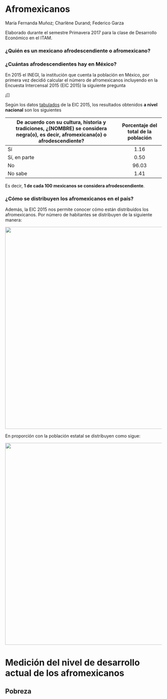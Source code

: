 # Afromexicanos
María Fernanda Muñoz; Charlène Durand; Federico Garza

Elaborado durante el semestre Primavera 2017 para la clase de Desarrollo Económico en el ITAM.

### ¿Quién es un mexicano afrodescendiente o afromexicano?

### ¿Cuántas afrodescendientes hay en México?

En 2015 el INEGI, la institución que cuenta la población en México, por primera vez decidió calcular el número de afromexicanos incluyendo en la Encuesta Intercensal 2015 (EIC 2015) la siguiente pregunta

¡[]

Según los datos [tabulados](http://www.beta.inegi.org.mx/proyectos/enchogares/especiales/intercensal/) de la EIC 2015, los resultados obtenidos **a nivel nacional** son los siguientes

| De acuerdo con su cultura, historia y tradiciones, ¿(NOMBRE) se considera negra(o), es decir, afromexicana(o) o afrodescendiente? | Porcentaje del total de la población | 
|------|:-------:|
|Sí | 1.16 | 
|Sí, en parte | 0.50 |
|No | 96.03|
|No sabe | 1.41 |

Es decir, **1 de cada 100 mexicanos se considera afrodescendiente**.


### ¿Cómo se distribuyen los afromexicanos en el país?

Además, la EIC 2015 nos permite conocer cómo están distribuídos los afromexicanos. Por número de habitantes se distribuyen de la siguiente manera:

<p align="center">
  <img src="https://federicogarza.github.io/afromexicanos/images/mapa_abs.png" width="650" />
</p>

En proporción con la población estatal se distribuyen como sigue:

<p align="center">
  <img src="https://federicogarza.github.io/afromexicanos/images/mapa_porc.png" width="650" />
</p>

# Medición del nivel de desarrollo actual de los afromexicanos

## Pobreza



